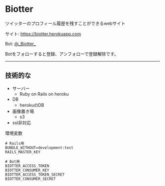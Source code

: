# Biotter

ツイッターのプロフィール履歴を残すことができるwebサイト

サイト: https://biotter.herokuapp.com


Bot: <a href="https://twitter.com/_Biotter_">@\_Biotter\_</a>

Botをフォローすると登録、アンフォローで登録解除です。

---

## 技術的な

- サーバー
  - Ruby on Rails on heroku
- DB
  - herokuのDB
- 画像置き場
  - s3
- ssl非対応

環境変数

```
# Rails用
BUNDLE_WITHOUT=development:test
RAILS_MASTER_KEY
```

```
# Bot用
BIOTTER_ACCESS_TOKEN
BIOTTER_CONSUMER_KEY
BIOTTER_ACCESS_TOKEN_SECRET
BIOTTER_CONSUMER_SECRET
```
